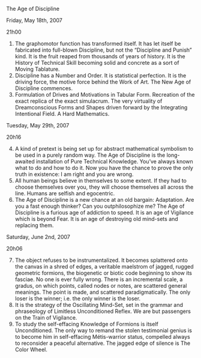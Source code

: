 The Age of Discipline

Friday, May 18th, 2007

21h00

1. The graphomotor function has transformed itself. It has let itself be fabricated into full-blown Discipline, but not the “Discipline and Punish” kind. It is the fruit reaped from thousands of years of history. It is the History of Technical Skill becoming solid and concrete as a sort of Moving Tablature.
2. Discipline has a Number and Order. It is statistical perfection. It is the driving force, the motive force behind the Work of Art. The New Age of Discipline commences.
3. Formulation of Drives and Motivations in Tabular Form. Recreation of the exact replica of the exact simulacrum. The very virtuality of Dreamconscious Forms and Shapes driven forward by the Integrating Intentional Field. A Hard Mathematics.

Tuesday, May 29th, 2007

20h16

4. A kind of pretext is being set up for abstract mathematical symbolism to be used in a purely random way. The Age of Discipline is the long-awaited installation of Pure Technical Knowledge. You’ve always known what to do and how to do it. Now you have the chance to prove the only truth in existence: I am right and you are wrong.
5. All human beings believe in themselves to some extent. If they had to choose themselves over you, they will choose themselves all across the line. Humans are selfish and egocentric.
6. The Age of Discipline is a new chance at an old bargain: Adaptation. Are you a fast enough thinker? Can you outphilosophize me? The Age of Discipline is a furious age of addiction to speed. It is an age of Vigilance which is beyond Fear. It is an age of destroying old mind-sets and replacing them.

Saturday, June 2nd, 2007

20h06

7. The object refuses to be instrumentalized. It becomes splattered onto the canvas in a shred of edges, a veritable maelstrom of jagged, rugged geometric formions, the biogenetic or biotic code beginning to show its fasciae. No one is ever fully wrong. There is an incremental scale, a gradus, on which points, called nodes or notes, are scattered general meanings. The point is made, and scattered paradigmatically. The only loser is the winner; i.e. the only winner is the loser.
8. It is the strategy of the Oscillating Mind-Set, set in the grammar and phraseology of Limitless Unconditioned Reflex. We are but passengers on the Train of Vigilance.
9. To study the self-effacing Knowledge of Formions is itself Unconditioned. The only way to remand the stolen testimonial genius is to become him in self-effacing Métis-warrior status, compelled always to reconsider a peaceful alternative. The jagged edge of silence is The Color Wheel.
